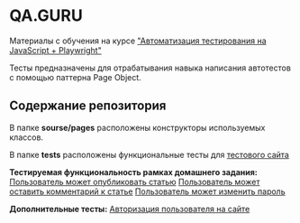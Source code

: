 # QA.GURU
Материалы с обучения на курсе ["Автоматизация тестирования на JavaScript + Playwright"](https://qa.guru/playwright_js)

Тесты предназначены для отрабатывания навыка написания автотестов с помощью паттерна Page Object.

## Содержание репозитория

В папке **sourse/pages** расположены конструкторы используемых классов.

В папке **tests** расположены функциональные тесты для [тестового сайта](https://realworld.qa.guru/) 

**Тестируемая функциональность рамках домашнего задания:**
[Пользователь может опубликовать статью](tests/createArticle.spec.js)
[Пользователь может оставить комментарий к статье](tests/addCommets.spec.js)
[Пользователь может изменить пароль](tests/changePassword.spec.js)

**Дополнительные тесты:**
[Авторизация пользователя на сайте](tests/authUser.spec.js)